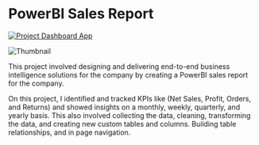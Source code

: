 # PowerBI Sales Report

[![Project Dashboard App]]([https://sampling-project.streamlit.ap](https://app.powerbi.com/view?r=eyJrIjoiODEwOWI1YzQtNDEyMS00M2E2LTkyM2MtMGY1MDNlNzUwMzJmIiwidCI6Ijk0Njk5YWYyLTdjZDItNGEzOS1hYTY4LTRjNWU3MDJiMmZhMSJ9&pageName=ReportSection326bb55d5d83dfd16eec)p)

[Project Dashboard App]: https://img.shields.io/badge/PowerBI_Report-37a779?style=for-the-badge

![Thumbnail](https://github.com/jeshuacn/PowerBI_SalesReport/assets/33787097/b5c63727-d342-4e41-8b8f-c172c8ec886b)


This project involved designing and delivering end-to-end business intelligence solutions for the company by creating a PowerBI sales report for the company.

On this project, I identified and tracked KPIs like (Net Sales, Profit, Orders, and Returns) and showed insights on a monthly, weekly, quarterly, and yearly basis. This also involved collecting the data, cleaning, transforming the data, and creating new custom tables and columns. Building table relationships, and in page navigation.

